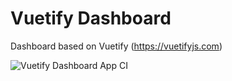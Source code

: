 # Vuetify Dashboard

Dashboard based on Vuetify (<https://vuetifyjs.com>)

![Vuetify Dashboard App CI](https://github.com/p2well/vuetify-dashboard/workflows/Vuetify%20Dashboard%20App%20CI/badge.svg)
